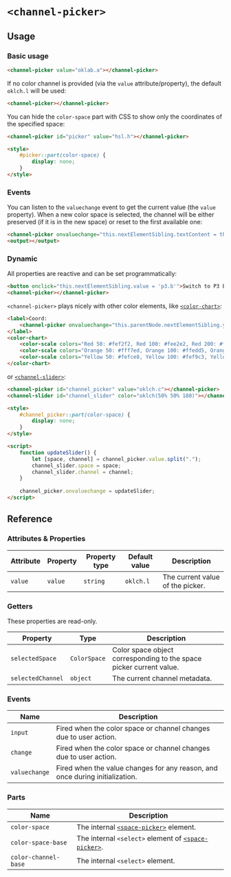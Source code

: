 # `<channel-picker>`

## Usage

### Basic usage

```html
<channel-picker value="oklab.a"></channel-picker>
```

If no color channel is provided (via the `value` attribute/property),
the default `oklch.l` will be used:

```html
<channel-picker></channel-picker>
```

You can hide the `color-space` part with CSS to show only the coordinates of the specified space:

```html
<channel-picker id="picker" value="hsl.h"></channel-picker>

<style>
	#picker::part(color-space) {
		display: none;
	}
</style>
```

### Events

You can listen to the `valuechange` event to get the current value (the `value` property). When a new color space is selected,
the channel will be either preserved (if it is in the new space) or reset to the first available one:

```html
<channel-picker onvaluechange="this.nextElementSibling.textContent = this.value"></channel-picker>
<output></output>
```

### Dynamic

All properties are reactive and can be set programmatically:

```html
<button onclick="this.nextElementSibling.value = 'p3.b'">Switch to P3 Blue</button>
<channel-picker></channel-picker>
```

`<channel-picker>` plays nicely with other color elements, like [`<color-chart>`](../color-chart):

```html
<label>Coord:
	<channel-picker onvaluechange="this.parentNode.nextElementSibling.y = this.value"></channel-picker>
</label>
<color-chart>
	<color-scale colors="Red 50: #fef2f2, Red 100: #fee2e2, Red 200: #fecaca, Red 300: #fca5a5, Red 400: #f87171, Red 500: #ef4444, Red 600: #dc2626, Red 700: #b91c1c, Red 800: #991b1b, Red 900: #7f1d1d, Red 950: #450a0a"></color-scale>
	<color-scale colors="Orange 50: #fff7ed, Orange 100: #ffedd5, Orange 200: #fed7aa, Orange 300: #fdba74, Orange 400: #fb923c, Orange 500: #f97316, Orange 600: #ea580c, Orange 700: #c2410c, Orange 800: #9a3412, Orange 900: #7c2d12, Orange 950: #431407"></color-scale>
	<color-scale colors="Yellow 50: #fefce8, Yellow 100: #fef9c3, Yellow 200: #fef08a, Yellow 300: #fde047, Yellow 400: #facc15, Yellow 500: #eab308, Yellow 600: #ca8a04, Yellow 700: #a16207, Yellow 800: #854d0e, Yellow 900: #713f12, Yellow 950: #422006"></color-scale>
</color-chart>
```

or [`<channel-slider>`](../channel-slider):

```html
<channel-picker id="channel_picker" value="oklch.c"></channel-picker>
<channel-slider id="channel_slider" color="oklch(50% 50% 180)"></channel-slider>

<style>
	#channel_picker::part(color-space) {
		display: none;
	}
</style>

<script>
	function updateSlider() {
		let [space, channel] = channel_picker.value.split(".");
		channel_slider.space = space;
		channel_slider.channel = channel;
	}
	
	channel_picker.onvaluechange = updateSlider;
</script>
```

## Reference

### Attributes & Properties

| Attribute | Property | Property type | Default value | Description                      |
|-----------|----------|---------------|---------------|----------------------------------|
| `value`   | `value`  | `string`      | `oklch.l`     | The current value of the picker. |

### Getters

These properties are read-only.

| Property | Type | Description |
|----------|------|-------------|
| `selectedSpace` | `ColorSpace` | Color space object corresponding to the space picker current value. |
| `selectedChannel` | `object` | The current channel metadata.|

### Events

| Name            | Description                                                                    |
|-----------------|--------------------------------------------------------------------------------|
| `input`         | Fired when the color space or channel changes due to user action.              |
| `change`        | Fired when the color space or channel changes due to user action.              |
| `valuechange`   | Fired when the value changes for any reason, and once during initialization.   |

### Parts

| Name           | Description                                          |
|----------------|------------------------------------------------------|
| `color-space` | The internal [`<space-picker>`](../space-picker/) element. |
| `color-space-base` | The internal `<select>` element of [`<space-picker>`](../space-picker/). |
| `color-channel-base` | The internal `<select>` element. |
